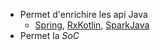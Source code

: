 
* Permet d'enrichire les api Java
  * [Spring](https://docs.spring.io/spring/docs/current/spring-framework-reference/languages.html#kotlin-spring-projects-in-kotlin), [RxKotlin](https://github.com/ReactiveX/RxKotlin), [SparkJava](http://sparkjava.com/news#spark-kotlin-released)
* Permet la _SoC_
 

